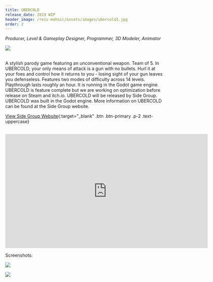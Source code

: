 ```yaml
---
title: UBERCOLD
release_date: 2019 WIP
header_image: /reis-mahnic/assets/images/ubercold1.jpg
order: 2
---
```

_Producer, Level & Gameplay Designer, Programmer, 3D Modeler, Animator_
<br>

![](/reis-mahnic/assets/images/ubercold4.jpg)

<br>
A stylish parody game featuring an unconventional weapon. Team of 5. In UBERCOLD, your only means of attack is a gun with no bullets. Hurl it at your foes and control how it returns to you - losing sight of your gun leaves you defenseless. Features two modes of difficulty across 14 levels. Playthrough lasts roughly an hour. It is running in the Godot game engine. UBERCOLD is feature complete but we are working on optimization before release on Steam and itch.io. UBERCOLD will be released by Side Group. UBERCOLD was built in the Godot engine. More information on UBERCOLD can be found at the Side Group website.

[View Side Group Website](https://sidegroupgames.com){:target="_blank" .btn .btn-primary .p-2 .text-uppercase}

<br>
<iframe title="vimeo-player" src="https://player.vimeo.com/video/296369486" width="640" height="360" frameborder="0" allowfullscreen></iframe>

Screenshots:

![](/reis-mahnic/assets/images/ubercold3.jpg)

![](/reis-mahnic/assets/images/ubercold2.jpg)
